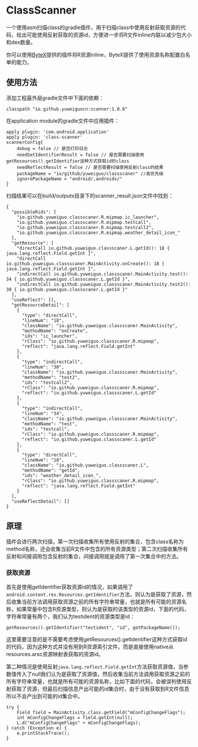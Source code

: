 # ClassScanner

一个使用asm扫描class的gradle插件，用于扫描class中使用反射获取资源的代码，给出可能使用反射获取的资源id，方便进一步将R文件inline内联以减少包大小和dex数量。

你可以使用[ByteX](https://github.com/bytedance/ByteX)提供的插件将R资源inline，ByteX提供了使用资源名称配置白名单的能力。

## 使用方法

添加工程最外层gradle文件中下面的依赖：

```
classpath "io.github.yuweiguocn:scanner:1.0.0"
```

在application module的gradle文件中应用插件：

```
apply plugin: 'com.android.application'
apply plugin: 'class-scanner'
scannerConfig{
    debug = false // 是否打印日志
    needGetIdentifierResult = false // 是否需要扫描使用getResources().getIdentifier这种方式获取id的class
    needReflectResult = false // 是否需要扫描使用反射class的结果
    packageName = "io/github/yuweiguo/classscaner" //高优先级
    ignorePackageName = "android/,androidx/"
}
```

扫描结果可以在build/outputs目录下的scanner_result.json文件中找到：

```
{
  "possibleRids": [
    "io.github.yuweiguo.classscaner.R.mipmap.ic_launcher",
    "io.github.yuweiguo.classscaner.R.mipmap.testcall",
    "io.github.yuweiguo.classscaner.R.mipmap.testcall2",
    "io.github.yuweiguo.classscaner.R.mipmap.weather_detail_icon_"
  ],
  "getResource": [
    "directCall io.github.yuweiguo.classscaner.L.getId(): 18 { java.lang.reflect.Field.getInt }",
    "directCall io.github.yuweiguo.classscaner.MainActivity.onCreate(): 18 { java.lang.reflect.Field.getInt }",
    "indirectCall io.github.yuweiguo.classscaner.MainActivity.test(): 34 { io.github.yuweiguo.classscaner.L.getId }",
    "indirectCall io.github.yuweiguo.classscaner.MainActivity.test2(): 30 { io.github.yuweiguo.classscaner.L.getId }"
  ],
  "useReflect": [],
  "getResourceDetail": [
    {
      "type": "directCall",
      "lineNum": "18",
      "className": "io.github.yuweiguo.classscaner.MainActivity",
      "methodName": "onCreate",
      "ids": "ic_launcher",
      "rClass": "io.github.yuweiguo.classscaner.R.mipmap",
      "reflect": "java.lang.reflect.Field.getInt"
    },
    {
      "type": "indirectCall",
      "lineNum": "30",
      "className": "io.github.yuweiguo.classscaner.MainActivity",
      "methodName": "test2",
      "ids": "testcall2",
      "rClass": "io.github.yuweiguo.classscaner.R.mipmap",
      "reflect": "io.github.yuweiguo.classscaner.L.getId"
    },
    {
      "type": "indirectCall",
      "lineNum": "34",
      "className": "io.github.yuweiguo.classscaner.MainActivity",
      "methodName": "test",
      "ids": "testcall",
      "rClass": "io.github.yuweiguo.classscaner.R.mipmap",
      "reflect": "io.github.yuweiguo.classscaner.L.getId"
    },
    {
      "type": "directCall",
      "lineNum": "18",
      "className": "io.github.yuweiguo.classscaner.L",
      "methodName": "getId",
      "ids": "weather_detail_icon_",
      "rClass": "io.github.yuweiguo.classscaner.R.mipmap",
      "reflect": "java.lang.reflect.Field.getInt"
    }
  ],
  "useReflectDetail": []
}
```

## 原理

插件会进行两次扫描，第一次扫描收集所有使用反射的集合，包含class名称为method名称，还会收集当前R文件中包含的所有资源类型；第二次扫描收集所有反射和间接调用包含反射的集合，间接调用就是调用了第一次集合中的方法。


### 获取资源

首先是使用getIdentifier获取资源id的情况，如果调用了`android.content.res.Resources.getIdentifier`方法，则认为是获取了资源，然后收集当前方法调用获取资源之前的所有字符串常量，也就是所有可能的资源名称，如果常量中包含R资源类型，则认为是获取的该类型的资源id，下面的代码，字符串常量有两个，我们认为testident的资源类型是id：
```
getResources().getIdentifier("testident", "id", getPackageName());
```
这里需要注意的是不需要考虑使用getResources().getIdentifier这种方式获取id的代码，因为这种方式并没有用到R资源索引文件，而是直接使用native从resources.arsc资源映射表获取的资源id。

第二种情况是使用反射`java.lang.reflect.Field.getInt`方法获取资源值，当参数值传入了null我们认为是获取了资源值，然后收集当前方法调用获取资源之前的所有字符串常量，也就是所有可能的资源名称，比如下面的代码，会被误判使用反射获取了资源，但最后扫描信息产出可能的id集合时，由于没有获取到R文件信息所以不会产出到可能的id集合中。

```
try {
    Field field = MainActivity.class.getField("mConfigChangeFlags");
    int mConfigChangeFlags = field.getInt(null);
    L.d("mConfigChangeFlags" + mConfigChangeFlags);
} catch (Exception e) {
    e.printStackTrace();
}
```





